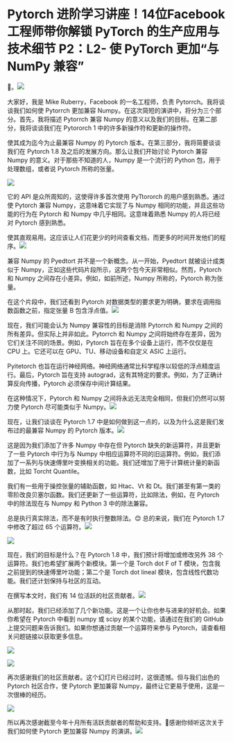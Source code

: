 # Pytorch 进阶学习讲座！14位Facebook工程师带你解锁 PyTorch 的生产应用与技术细节 P2：L2- 使 PyTorch 更加“与 NumPy 兼容” 

🎼。![](img/34c6afcf80c3f94fb9e6fa9f06c8c00d_1.png)

大家好，我是 Mike Ruberry，Facebook 的一名工程师，负责 Pytorrch。我将谈谈我们如何使 Pytorrch 更加兼容 Numpy。在这次简短的演讲中，将分为三个部分。首先，我将描述 Pytorrch 兼容 Numpy 的意义以及我们的目标。在第二部分，我将谈谈我们在 Pytororch 1 中的许多新操作符和更新的操作符。

使其成为迄今为止最兼容 Numpy 的 Pytorch 版本。在第三部分，我将简要谈谈我们在 Pytorch 1.8 及之后的发展方向。那么让我们开始讨论 Pytorch 兼容 Numpy 的意义。对于那些不知道的人，Numpy 是一个流行的 Python 包，用于处理数组，或者说 Pytorch 所称的张量。

![](img/34c6afcf80c3f94fb9e6fa9f06c8c00d_3.png)

它的 API 是众所周知的，这使得许多首次使用 PyTtororch 的用户感到熟悉。通过使 Pytorch 兼容 Numpy，这意味着它实现了与 Numpy 相同的功能，并且这些功能的行为在 Pytorch 和 Numpy 中几乎相同。这意味着熟悉 Numpy 的人将已经对 Pytorch 感到熟悉。

使其直观易用。这应该让人们花更少的时间查看文档，而更多的时间开发他们的程序。![](img/34c6afcf80c3f94fb9e6fa9f06c8c00d_5.png)

兼容 Numpy 的 Pyedtort 并不是一个新概念。从一开始，Pyedtort 就被设计成类似于 Numpy，正如这些代码片段所示，这两个包今天非常相似。然而，Pytorch 和 Numpy 之间存在小差异。例如，如前所述，Numpy 所称的，Pytorch 称为张量。

在这个片段中，我们还看到 Pytorch 对数据类型的要求更为明确，要求在调用指数函数之前，指定张量 B 包含浮点值。![](img/34c6afcf80c3f94fb9e6fa9f06c8c00d_7.png)

现在，我们可能会认为 Numpy 兼容性的目标是消除 Pytorrch 和 Numpy 之间的所有差异。但实际上并非如此。Pytorrch 和 Numpy 之间将始终存在差异，因为它们关注不同的场景。例如，Pytorch 旨在在多个设备上运行，而不仅仅是在 CPU 上。它还可以在 GPU、TU、移动设备和自定义 ASIC 上运行。

Pyitetorch 也旨在运行神经网络。神经网络通常比科学程序以较低的浮点精度运行。最后，Pytorch 旨在支持 autograd，这有其特定的要求。例如，为了正确计算反向传播，Pytorch 必须保存中间计算结果。

在这种情况下，Pytorch 和 Numpy 之间将永远无法完全相同，但我们仍然可以努力使 Pytorch 尽可能类似于 Numpy。![](img/34c6afcf80c3f94fb9e6fa9f06c8c00d_9.png)

现在，让我们谈谈在 Pytorch 1.7 中是如何做到这一点的，以及为什么这是我们发布过的最兼容 Numpy 的 Pytorch 版本。![](img/34c6afcf80c3f94fb9e6fa9f06c8c00d_11.png)

这是因为我们添加了许多 Numpy 中存在但 Pytorch 缺失的新运算符，并且更新了一些 Pytorch 中行为与 Numpy 中相应运算符不同的旧运算符。例如，我们添加了一系列与快速傅里叶变换相关的功能。我们还增加了用于计算统计量的新函数，比如 Torcht Quantile。

我们有一些用于操控张量的辅助函数，如 Htac、Vt 和 Dt。我们甚至有第一类的零阶改良贝塞尔函数。我们还更新了一些运算符，比如除法，例如，在 Pytorch 中的除法现在与 Numpy 和 Python 3 中的除法兼容。

总是执行真实除法，而不是有时执行整数除法。😊 总的来说，我们在 Pytorch 1.7 中修改了超过 65 个运算符。![](img/34c6afcf80c3f94fb9e6fa9f06c8c00d_13.png)

![](img/34c6afcf80c3f94fb9e6fa9f06c8c00d_14.png)

现在，我们的目标是什么？在 Pytorch 1.8 中，我们预计将增加或修改另外 38 个运算符。我们也希望扩展两个新模块。第一个是 Torch dot F of T 模块，包含我之前提到的快速傅里叶功能；第二个是 Torch dot lineal 模块，包含线性代数功能。我们还计划保持与社区的互动。

在撰写本文时，我们有 14 位活跃的社区贡献者。![](img/34c6afcf80c3f94fb9e6fa9f06c8c00d_16.png)

从那时起，我们已经添加了几个新功能。这是一个让你也参与进来的好机会。如果你希望在 Pytorch 中看到 numpy 或 scipy 的某个功能，请通过在我们的 GitHub 上提交问题来告诉我们。如果你想通过贡献一个运算符来参与 Pytorch，请查看相关问题链接以获取更多信息。

![](img/34c6afcf80c3f94fb9e6fa9f06c8c00d_18.png)

![](img/34c6afcf80c3f94fb9e6fa9f06c8c00d_19.png)

再次感谢我们的社区贡献者。这个幻灯片已经过时，这很遗憾。但与我们出色的 Pytorch 社区合作，使 Pytorch 更加兼容 Numpy，最终让它更易于使用，这是一次很棒的经历。

![](img/34c6afcf80c3f94fb9e6fa9f06c8c00d_21.png)

所以再次感谢截至今年十月所有活跃贡献者的帮助和支持。🎼感谢你倾听这次关于我们如何使 Pytorch 更加兼容 Numpy 的演讲。![](img/34c6afcf80c3f94fb9e6fa9f06c8c00d_23.png)
